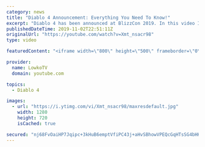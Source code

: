 ```yaml
---
category: news
title: "Diablo 4 Announcement: Everything You Need To Know!"
excerpt: "Diablo 4 has been announced at BlizzCon 2019. In this video I go over everything you need to know about this upcoming Blizzard Entertainment game."
publishedDateTime: 2019-11-02T22:51:11Z
originalUrl: "https://youtube.com/watch?v=Xmt_nsacr98"
type: video

featuredContent: "<iframe width=\"800\" height=\"500\" frameborder=\"0\" src=\"https://www.youtube.com/embed/Xmt_nsacr98\" allow=\"accelerometer; autoplay; encrypted-media; gyroscope; picture-in-picture\" allowfullscreen></iframe>"

provider:
  name: LowkoTV
  domain: youtube.com

topics:
  - Diablo 4

images:
  - url: "https://i.ytimg.com/vi/Xmt_nsacr98/maxresdefault.jpg"
    width: 1280
    height: 720
    isCached: true

secured: "nj68FvOaiHP7Jqipc+3kHuB6emptVfiPC43j+aHvSBhowVPEQcGqHTsSG4bHKrRk1OqnOE2lsuBmMtKTPVB/AY9EWivdbxDz8lqL52Sqt4woBh2XCUDHHxNglZhsSw9ALbcc48MwfjfX+FFJx+hbWLvuFtxbiiBrOhEkHWm3/p+oUmIGnZ604g5KCe6X30gRWtyTqIbA4GOJx9AzlZhOuKPwL49dgl0uVPB4toG2B+518+zNH1MiRBBCf3gmUzSVWpoQXE39vaHLy6FwXAHuXbsQYHpv8059sW3/ypV+1OKCLQuMtmJjeussU5mr5CpBF/sZB9c0lg5Y1T8b71al6dCKbRjin+3wB+jJzdESGtqytU/gR13V4FiyxOGH36eoBfvYEFK/jgCN4cqvFLcFCK+t8FTy95paR9QDJl4gVwaFBBYj5/qb0hUVSNeIW0wa;tG3j/eJWJaDAjeP//5q3yA=="
---
```


